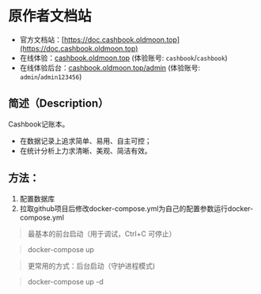 # 原作者文档站
- 官方文档站：[https://doc.cashbook.oldmoon.top](https://doc.cashbook.oldmoon.top)
- 在线体验：[cashbook.oldmoon.top](https://cashbook.oldmoon.top/) (体验账号: `cashbook`/`cashbook`)
- 在线体验后台：[cashbook.oldmoon.top/admin](https://cashbook.oldmoon.top/admin) (体验账号: `admin`/`admin123456`)

## 简述（Description）

Cashbook记账本。

- 在数据记录上追求简单、易用、自主可控；
- 在统计分析上力求清晰、美观、简洁有效。

## 方法：
1. 配置数据库
2. 拉取github项目后修改docker-compose.yml为自己的配置参数运行docker-compose.yml
> 最基本的前台启动（用于调试，Ctrl+C 可停止）

>docker-compose up

>更常用的方式：后台启动（守护进程模式)

>docker-compose up -d
